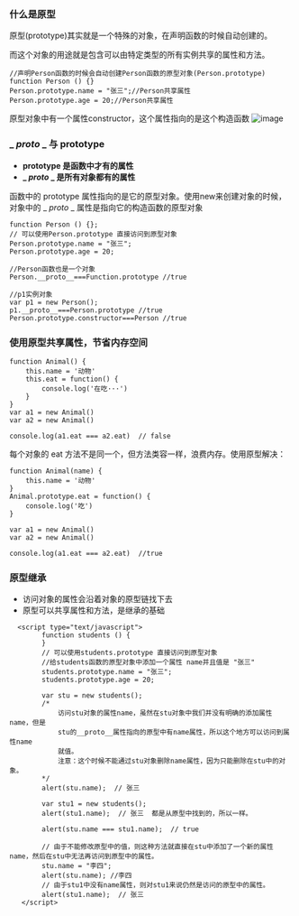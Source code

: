 ### 什么是原型
原型(prototype)其实就是一个特殊的对象，在声明函数的时候自动创建的。

而这个对象的用途就是包含可以由特定类型的所有实例共享的属性和方法。
```
//声明Person函数的时候会自动创建Person函数的原型对象(Person.prototype)
function Person () {} 
Person.prototype.name = "张三";//Person共享属性
Person.prototype.age = 20;//Person共享属性
```

原型对象中有一个属性constructor，这个属性指向的是这个构造函数
![image](https://img-blog.csdn.net/20181014202412732?watermark/2/text/aHR0cHM6Ly9ibG9nLmNzZG4ubmV0L3dlaXhpbl8zODY1NDMzNg==/font/5a6L5L2T/fontsize/400/fill/I0JBQkFCMA==/dissolve/70)

### _ _proto_ _ 与 prototype
* **prototype 是函数中才有的属性**
* **_ _proto_ _ 是所有对象都有的属性**

函数中的 prototype 属性指向的是它的原型对象。使用new来创建对象的时候，对象中的 _ _proto_ _ 属性是指向它的构造函数的原型对象
```
function Person () {};
// 可以使用Person.prototype 直接访问到原型对象
Person.prototype.name = "张三";
Person.prototype.age = 20;

//Person函数也是一个对象
Person.__proto__===Function.prototype //true

//p1实例对象
var p1 = new Person();
p1.__proto__===Person.prototype //true
Person.prototype.constructor===Person //true
```

### 使用原型共享属性，节省内存空间
```
function Animal() {
    this.name = '动物'
    this.eat = function() {
        console.log('在吃···')
    }
}
var a1 = new Animal()
var a2 = new Animal()

console.log(a1.eat === a2.eat)  // false
```
 每个对象的 eat 方法不是同一个，但方法类容一样，浪费内存。使用原型解决：
 ```
 function Animal(name) {
     this.name = '动物'
 }
 Animal.prototype.eat = function() {
     console.log('吃')
 }
 
 var a1 = new Animal()
 var a2 = new Animal()
 
 console.log(a1.eat === a2.eat)  //true
 ```
 
### 原型继承
* 访问对象的属性会沿着对象的原型链找下去
* 原型可以共享属性和方法，是继承的基础
```
  <script type="text/javascript">
        function students () {        
        }
        // 可以使用students.prototype 直接访问到原型对象
        //给students函数的原型对象中添加一个属性 name并且值是 "张三"
        students.prototype.name = "张三";
        students.prototype.age = 20;
 
        var stu = new students();
        /*
            访问stu对象的属性name，虽然在stu对象中我们并没有明确的添加属性name，但是
            stu的__proto__属性指向的原型中有name属性，所以这个地方可以访问到属性name
            就值。
            注意：这个时候不能通过stu对象删除name属性，因为只能删除在stu中的对象。
        */
        alert(stu.name);  // 张三
 
        var stu1 = new students();
        alert(stu1.name);  // 张三  都是从原型中找到的，所以一样。
 
        alert(stu.name === stu1.name);  // true
 
        // 由于不能修改原型中的值，则这种方法就直接在stu中添加了一个新的属性name，然后在stu中无法再访问到原型中的属性。
        stu.name = "李四";
        alert(stu.name); //李四
        // 由于stu1中没有name属性，则对stu1来说仍然是访问的原型中的属性。    
        alert(stu1.name);  // 张三  
   </script>
```

